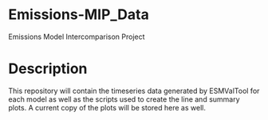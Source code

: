 # Emissions-MIP_Data
Emissions Model Intercomparison Project

# Description
This repository will contain the timeseries data generated by ESMValTool for each model as well as the scripts used to create the line and summary plots. A current copy of the plots will be stored here as well.
